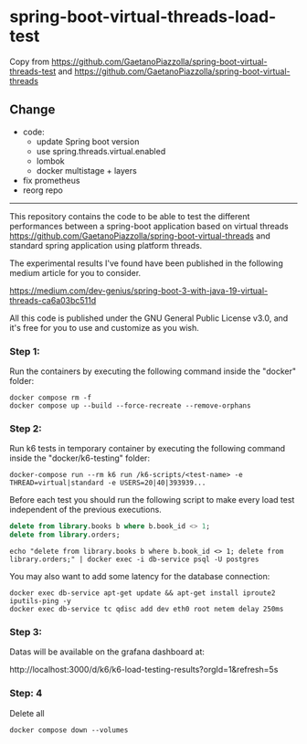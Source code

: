 # spring-boot-virtual-threads-load-test

Copy from https://github.com/GaetanoPiazzolla/spring-boot-virtual-threads-test
and https://github.com/GaetanoPiazzolla/spring-boot-virtual-threads

## Change
- code:
  - update Spring boot version
  - use spring.threads.virtual.enabled
  - lombok
  - docker multistage + layers
- fix prometheus 
- reorg repo

---

This repository contains the code to be able to test the different performances between a spring-boot application based on virtual threads https://github.com/GaetanoPiazzolla/spring-boot-virtual-threads
and standard spring application using platform threads.

The experimental results I've found have been published in the following medium article for you to consider.

https://medium.com/dev-genius/spring-boot-3-with-java-19-virtual-threads-ca6a03bc511d

All this code is published under the GNU General Public License v3.0, and it's free for you to use and customize as you wish.

### Step 1:
Run the containers by executing the following command inside the "docker" folder:

```shell
docker compose rm -f
docker compose up --build --force-recreate --remove-orphans 
```

### Step 2:

Run k6 tests in temporary container by executing the following command inside the "docker/k6-testing" folder:

```shell
docker-compose run --rm k6 run /k6-scripts/<test-name> -e THREAD=virtual|standard -e USERS=20|40|393939... 
```

Before each test you should run the following script to make every load test independent of the previous executions.
```sql
delete from library.books b where b.book_id <> 1;
delete from library.orders;
```

```shell
echo "delete from library.books b where b.book_id <> 1; delete from library.orders;" | docker exec -i db-service psql -U postgres
```

You may also want to add some latency for the database connection:

```shell
docker exec db-service apt-get update && apt-get install iproute2 iputils-ping -y
docker exec db-service tc qdisc add dev eth0 root netem delay 250ms
```

### Step 3:

Datas will be available on the grafana dashboard at: 

http://localhost:3000/d/k6/k6-load-testing-results?orgId=1&refresh=5s

### Step: 4
Delete all
```
docker compose down --volumes
```